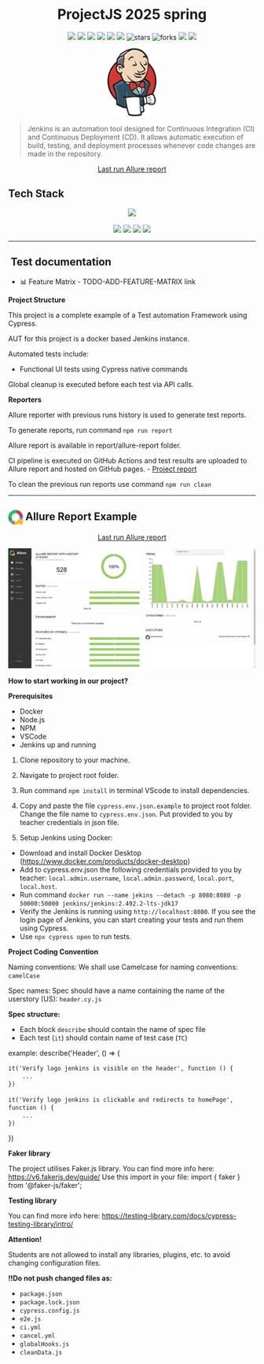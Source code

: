 <h1 align="center">ProjectJS 2025 spring</h1>
<p align="center">
  <img src="https://img.shields.io/github/commit-activity/m/RedRoverSchool/JenkinsQA_JS_2025_spring">
  <img src="https://img.shields.io/github/last-commit/RedRoverSchool/JenkinsQA_JS_2025_spring">
  <img src="https://img.shields.io/github/contributors/RedRoverSchool/JenkinsQA_JS_2025_spring">
  <img src="https://github.com/RedRoverSchool/JenkinsQA_JS_2025_spring/actions/workflows/parallel.yml/badge.svg">
  <img src="https://img.shields.io/github/issues/RedRoverSchool/JenkinsQA_JS_2025_spring">
  <img src="https://img.shields.io/github/issues-pr/RedRoverSchool/JenkinsQA_JS_2025_spring">
  <img src="https://img.shields.io/github/stars/RedRoverSchool/JenkinsQA_JS_2025_spring" alt="stars" />
  <img src="https://img.shields.io/github/forks/RedRoverSchool/JenkinsQA_JS_2025_spring" alt="forks" />
  <img src="https://img.shields.io/badge/cypress-14.1.0-brightgreen">
  <img src="https://img.shields.io/badge/PRs-welcome-brightgreen.svg?style=shields"/>
</p>

<p align="center">
  <img src="media/jenkins.svg" alt="Jenkins logo" width="100"/>
</p>

> Jenkins is an automation tool designed for Continuous Integration (CI) and Continuous Deployment (CD). It allows automatic execution of build, testing, and deployment processes whenever code changes are made in the repository.

<p align="center">
<a href="https://RedRoverSchool.github.io/JenkinsQA_JS_2025_spring"> Last run Allure report</a>
</p>


## Tech Stack
<p align="center">
  <img src="https://forthebadge.com/images/badges/made-with-javascript.svg"/>
</p>
<p align="center">
  <img src="https://img.shields.io/badge/RUNS%20WITH%20GITHUB%20ACTIONS-BLUE?style=for-the-badge"/>
  <img src="https://img.shields.io/badge/RUNS%20ON%20DOCKER%20CONTAINER-BLUE?style=for-the-badge"/>
  <img src="https://img.shields.io/badge/Docker-2496ED?style=for-the-badge&logo=docker&logoColor=white"/>
  <img src="https://img.shields.io/badge/Allure-EB5A5A?style=for-the-badge"/>
</p>

____
<a id="cases"></a>
## ️ Test documentation

- 📊 Feature Matrix - TODO-ADD-FEATURE-MATRIX link


**Project Structure**

This project is a complete example of a Test automation Framework using Cypress.

AUT for this project is a docker based Jenkins instance.

Automated tests include:

- Functional UI tests using Cypress native commands

Global cleanup is executed before each test via API calls.

**Reporters**

Allure reporter with previous runs history is used to generate test reports.

To generate reports, run command ```npm run report```

Allure report is available in report/allure-report folder.

CI pipeline is executed on GitHub Actions and test results are uploaded to Allure report and hosted on GitHub pages. - [Project report](https://RedRoverSchool.github.io/JenkinsQA_JS_2025_spring)

To clean the previous run reports use command ```npm run clean```

____
<a id="allureReport"></a>
## <img width="30" style="vertical-align:middle" title="Allure Report" src="media/allure.svg"> Allure Report Example

<p align="center">
<a href="https://RedRoverSchool.github.io/JenkinsQA_JS_2025_spring"> Last run Allure report</a>
</p>

<p align="center">
  <img title="Allure Report" src="media/allure-report.png">
</p>

**How to start working in our project?**

**Prerequisites**

- Docker
- Node.js
- NPM
- VSCode
- Jenkins up and running

1. Clone repository to your machine.

2. Navigate to project root folder.

3. Run command ```npm install``` in terminal VScode to install dependencies.

4. Copy and paste the file ```cypress.env.json.example``` to project root folder. Сhange the file name to ```cypress.env.json```. Put provided to you by teacher credentials in json file.

5. Setup Jenkins using Docker:

- Download and install Docker Desktop (https://www.docker.com/products/docker-desktop)
- Add to cypress.env.json the following credentials provided to you by teacher: ```local.admin.username```, ```local.admin.password```, ```local.port```, ```local.host```.
- Run command `docker run --name jekins --detach -p 8080:8080 -p 50000:50000 jenkins/jenkins:2.492.2-lts-jdk17`
- Verify the Jenkins is running using ```http://localhost:8080```. If you see the login page of Jenkins, you can start creating your tests and run them using Cypress. 
- Use ```npx cypress open```  to run tests.

**Project Coding Convention**

Naming conventions:
We shall use Camelcase for naming conventions: ```camelCase```

Spec names:
Spec should have a name containing the name of the userstory (US): ```header.cy.js``` 


**Spec structure:**

- Each block ```describe``` should contain the name of spec file
- Each test (```it```) should contain name of test case (```TC```) 

example:
describe('Header', () => {

    it('Verify logo jenkins is visible on the header', function () {
        ...
    })

    it('Verify logo jenkins is clickable and redirects to homePage', function () {
        ...
    })
}) 

**Faker library**

The project utilises Faker.js library. You can find more info here: https://v6.fakerjs.dev/guide/
Use this import in your file: 
import { faker } from '@faker-js/faker';

**Testing library**

You can find more info here: https://testing-library.com/docs/cypress-testing-library/intro/

**Attention!**

Students are not allowed to install any libraries, plugins, etc. to avoid changing configuration files. 

**!!Do not push changed files as:**

- ```package.json```
- ```package.lock.json```
- ```cypress.config.js```
- ```e2e.js```
- ```ci.yml```
- ```cancel.yml```
- ```globalHooks.js```
- ```cleanData.js```